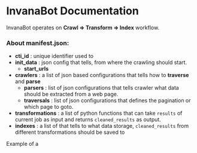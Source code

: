 # InvanaBot Documentation


InvanaBot operates on **Crawl => Transform => Index** workflow. 


### About manifest.json:
- **cti_id** : unique identifier used to  
- **init_data** : json config that tells, from where the crawling should start.
    - **start_urls** 
- **crawlers** : a list of json based configurations that tells how to **traverse** and **parse** 
    - **parsers** : list of json configurations that tells crawler what data should be extracted from a web page.
    - **traversals** : list of json configurations that defines the pagination or which 
    page to goto.
- **transformations** : a list of python functions that can take `results` of current job as 
input and returns `cleaned_results` as output.
- **indexes** : a list of  that tells to what data storage, `cleaned_results` from different transformations 
 should be saved to 


Example of a 
